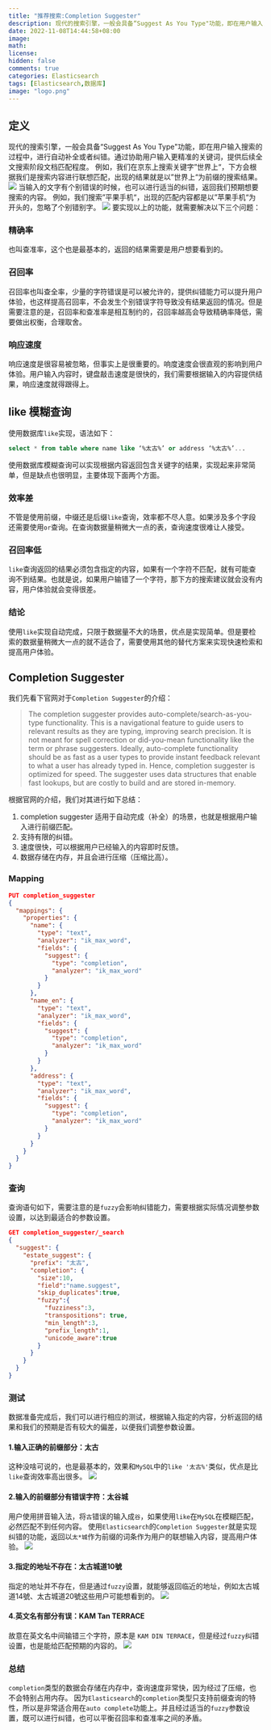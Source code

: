 ```yaml
---
title: "推荐搜索:Completion Suggester"
description: 现代的搜索引擎，一般会具备“Suggest As You Type"功能，即在用户输入搜索的过程中，进行自动补全或者纠错。通过协助用户输入更精准的关键词，提供后续全文搜索阶段文档匹配程度。
date: 2022-11-08T14:44:58+08:00
image: 
math: 
license: 
hidden: false
comments: true
categories: Elasticsearch
tags: [Elasticsearch,数据库]
image: "logo.png"
---
```

## 定义
现代的搜索引擎，一般会具备“Suggest As You Type"功能，即在用户输入搜索的过程中，进行自动补全或者纠错。通过协助用户输入更精准的关键词，提供后续全文搜索阶段文档匹配程度。
例如，我们在京东上搜索关键字”世界上“，下方会根据我们是搜索内容进行联想匹配，出现的结果就是以”世界上“为前缀的搜索结果。
![](1.png)
当输入的文字有个别错误的时候，也可以进行适当的纠错，返回我们预期想要搜索的内容。
例如，我们搜索”平果手机“，出现的匹配内容都是以”苹果手机“为开头的，忽略了个别错别字。
![](2.png)
要实现以上的功能，就需要解决以下三个问题：
### 精确率
也叫查准率，这个也是最基本的，返回的结果需要是用户想要看到的。
### 召回率
召回率也叫查全率，少量的字符错误是可以被允许的，提供纠错能力可以提升用户体验，也这样提高召回率，不会发生个别错误字符导致没有结果返回的情况。但是需要注意的是，召回率和查准率是相互制约的，召回率越高会导致精确率降低，需要做出权衡，合理取舍。
### 响应速度
响应速度是很容易被忽略，但事实上是很重要的。响度速度会很直观的影响到用户体验。用户输入内容时，键盘敲击速度是很快的，我们需要根据输入的内容提供结果，响应速度就得跟得上。
## like 模糊查询
使用数据库`like`实现，语法如下：
```sql
select * from table where name like ‘%太古%’ or address ‘%太古%’...
```
使用数据库模糊查询可以实现根据内容返回包含关键字的结果，实现起来非常简单，但是缺点也很明显，主要体现下面两个方面。
### 效率差
不管是使用前缀，中缀还是后缀`like`查询，效率都不尽人意。如果涉及多个字段还需要使用`or`查询。在查询数据量稍微大一点的表，查询速度很难让人接受。
### 召回率低
`like`查询返回的结果必须包含指定的内容，如果有一个字符不匹配，就有可能查询不到结果。也就是说，如果用户输错了一个字符，那下方的搜索建议就会没有内容，用户体验就会变得很差。
### 结论
使用`like`实现自动完成，只限于数据量不大的场景，优点是实现简单。但是要检索的数据量稍微大一点的就不适合了，需要使用其他的替代方案来实现快速检索和提高用户体验。
## Completion Suggester
我们先看下官网对于`Completion Suggester`的介绍：
> The completion suggester provides auto-complete/search-as-you-type functionality. This is a navigational feature to guide users to relevant results as they are typing, improving search precision. It is not meant for spell correction or did-you-mean functionality like the term or phrase suggesters.
> Ideally, auto-complete functionality should be as fast as a user types to provide instant feedback relevant to what a user has already typed in. Hence, completion suggester is optimized for speed. The suggester uses data structures that enable fast lookups, but are costly to build and are stored in-memory.

根据官网的介绍，我们对其进行如下总结：

1. completion suggester 适用于自动完成（补全）的场景，也就是根据用户输入进行前缀匹配。
2. 支持有限的纠错。
3. 速度很快，可以根据用户已经输入的内容即时反馈。
4. 数据存储在内存，并且会进行压缩（压缩比高）。
### Mapping
```json
PUT completion_suggester
{
  "mappings": {
    "properties": {
      "name": {
        "type": "text",
        "analyzer": "ik_max_word",
        "fields": {
          "suggest": {
            "type": "completion",
            "analyzer": "ik_max_word"
          }
        }
      },
      "name_en": {
        "type": "text",
        "analyzer": "ik_max_word",
        "fields": {
          "suggest": {
            "type": "completion",
            "analyzer": "ik_max_word"
          }
        }
      },
      "address": {
        "type": "text",
        "analyzer": "ik_max_word",
        "fields": {
          "suggest": {
            "type": "completion",
            "analyzer": "ik_max_word"
          }
        }
      }
    }
  }
}
```
### 查询
查询语句如下，需要注意的是`fuzzy`会影响纠错能力，需要根据实际情况调整参数设置，以达到最适合的参数设置。
```json
GET completion_suggester/_search
{
  "suggest": {
    "estate_suggest": {
      "prefix": "太古",
      "completion": {
        "size":10,
        "field":"name.suggest",
        "skip_duplicates":true,
        "fuzzy":{
          "fuzziness":3,
          "transpositions": true,
          "min_length":3,
          "prefix_length":1,
          "unicode_aware":true
        }
      }
    }
  }
}
```
### 测试
数据准备完成后，我们可以进行相应的测试，根据输入指定的内容，分析返回的结果和我们的预期是否有较大的偏差，以便我们调整参数设置。
#### 1.输入正确的前缀部分：太古
这种没啥可说的，也是最基本的，效果和`MySQL`中的`like '太古%'`类似，优点是比`like`查询效率高出很多。
![](3.png)
#### 2.输入的前缀部分有错误字符：太谷城
用户使用拼音输入法，将`古`错误的输入成`谷`，如果使用`like`在`MySQL`在模糊匹配，必然匹配不到任何内容。
使用`Elasticsearch`的`Completion Suggester`就是实现纠错的功能，返回以`太*城`作为前缀的词条作为用户的联想输入内容，提高用户体验。
![](4.png)

#### 3.指定的地址不存在：太古城道10號
指定的地址并不存在，但是通过`fuzzy`设置，就能够返回临近的地址，例如太古城道14號、太古城道20號这些用户可能想看到的。
![](5.png)
#### 4.英文名有部分有误：KAM Tan TERRACE
故意在英文名中间输错三个字符，原本是 `KAM DIN TERRACE`，但是经过`fuzzy`纠错设置，也是能给匹配预期的内容的。
![](6.png)
### 总结
`completion`类型的数据会存储在内存中，查询速度非常快，因为经过了压缩，也不会特别占用内存。
因为`Elasticsearch`的`completion`类型只支持前缀查询的特性，所以是非常适合用在`auto complete`功能上。并且经过适当的`fuzzy`参数设置，既可以进行纠错，也可以平衡召回率和查准率之间的矛盾。


